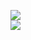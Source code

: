 [![](https://img.shields.io/badge/Made%20With-Github%20Spray-lightgrey.svg?style=for-the-badge&logo=github)](https://github.com/Annihil/github-spray#14783)  
[![](https://i.imgur.com/2DrTn0Z.gif)](https://github.com/Annihil/github-spray)